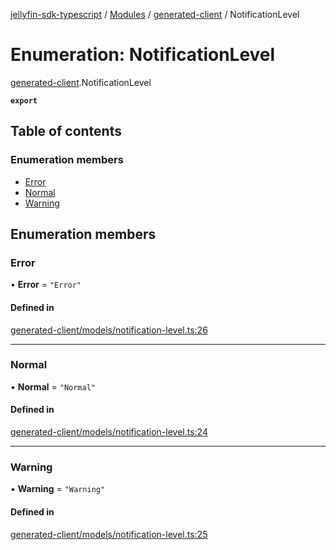 [jellyfin-sdk-typescript](../README.md) / [Modules](../modules.md) / [generated-client](../modules/generated_client.md) / NotificationLevel

# Enumeration: NotificationLevel

[generated-client](../modules/generated_client.md).NotificationLevel

**`export`**

## Table of contents

### Enumeration members

- [Error](generated_client.NotificationLevel.md#error)
- [Normal](generated_client.NotificationLevel.md#normal)
- [Warning](generated_client.NotificationLevel.md#warning)

## Enumeration members

### Error

• **Error** = `"Error"`

#### Defined in

[generated-client/models/notification-level.ts:26](https://github.com/thornbill/jellyfin-sdk-typescript/blob/0f61f16/src/generated-client/models/notification-level.ts#L26)

___

### Normal

• **Normal** = `"Normal"`

#### Defined in

[generated-client/models/notification-level.ts:24](https://github.com/thornbill/jellyfin-sdk-typescript/blob/0f61f16/src/generated-client/models/notification-level.ts#L24)

___

### Warning

• **Warning** = `"Warning"`

#### Defined in

[generated-client/models/notification-level.ts:25](https://github.com/thornbill/jellyfin-sdk-typescript/blob/0f61f16/src/generated-client/models/notification-level.ts#L25)
